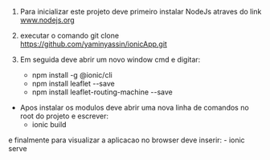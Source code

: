 1. Para inicializar este projeto deve primeiro instalar NodeJs atraves do link www.nodejs.org

2. executar o comando git clone https://github.com/yaminyassin/ionicApp.git

2. Em seguida deve abrir um novo window cmd e digitar: 
    - npm install -g @ionic/cli 
    - npm install leaflet --save
    - npm install leaflet-routing-machine --save

- Apos instalar os modulos deve abrir uma nova linha de comandos no root do projeto e escrever:
    - ionic build

e finalmente para visualizar a aplicacao no browser deve inserir:
    - ionic serve

